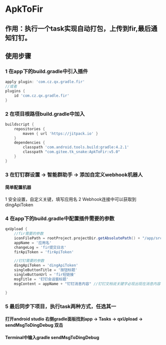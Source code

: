# ApkToFir
## 作用：执行一个task实现自动打包，上传到fir,最后通知钉钉。

## 使用步骤
### 1 在app下的build.gradle中引入插件
```groovy
apply plugin: 'com.cz.qx.gradle.fir'
//或者
plugins {
    id 'com.cz.qx.gradle.fir'
}
```

### 2 在项目根路径build.gradle中加入
```groovy
buildscript {
    repositories {
        maven { url 'https://jitpack.io' }
    }
    dependencies {
        classpath 'com.android.tools.build:gradle:4.2.1'
        classpath "com.gitee.tk_snake:ApkToFir:v5.0"
    }
}
```

### 3 在钉钉群设置 -> 智能群助手 -> 添加自定义webhook机器人
#### 简单配置机器
1 安全设置，自定义关键，填写应用名
2 Webhook连接中可以获取到dingApiToken

### 4 在app下的build.gradle中配置插件需要的参数
```groovy
qxUpload {
    //fir需要的参数
    iconFilePath = rootProject.projectDir.getAbsolutePath() + "/app/src/main/res/mipmap-xhdpi/ic_launcher_round.png"
    appName = '应用名'
    changeLog = 'fir提交日志'
    firApiToken = 'firApiToken'

    //钉钉需要的参数
    dingApiToken = 'dingApiToken'
    singleButtonTitle = '按钮标题'
    singleButtonUrl = 'fir短链接'
    msgTitle = '钉钉会话窗标题'
    msgContent = appName + "钉钉消息内容" //钉钉文档说关键字必现出现在消息内容中才会正常通知，所以这里拼接应用名

}
```

### 5 最后同步下项目，执行task两种方式，任选其一
#### 打开android studio 右侧gradle面板找到app -> Tasks -> qxUpload -> sendMsgToDingDebug 双击
#### Terminal中输入gradle sendMsgToDingDebug

